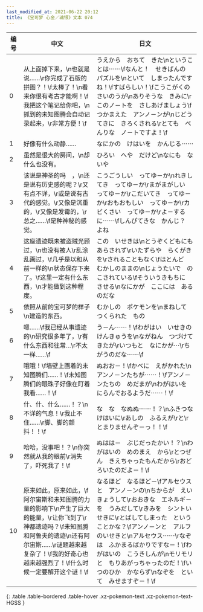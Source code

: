 ```yaml
---
last_modified_at: 2021-06-22 20:12
title: 《宝可梦 心金／魂银》文本 074
---
```

| 编号 | 中文 | 日文 |
| ---- | ---- | ---- |
| 0 | 从上面掉下来，\n也就是说……\r你完成了石版的拼图？！\f太棒了！\n看来你很有考古才能啊！\f我把这个笔记给你吧，\n抓到的未知图腾会自动记录起来，\r非常方便！\f | うえから　おちて　きた\nということは⋯⋯\fなんと！　せきばんの　パズルを\nといて　しまったんですね！\fすばらしい！\fこうこがくの　さいのうが\nありそうな　きみに\rこのノ－トを　さしあげましょう\fつかまえた　アンノ－ンが\nじどうてきに　きろくされる\rとても　べんりな　ノ－トですよ！\f |
| 1 | 好像有什么动静…… | なにかの　けはいを　かんじる⋯⋯ |
| 2 | 虽然是很大的房间，\n却什么也没有。 | ひろい　へや　だけど\nなにも　ないや |
| 3 | 该说是神圣的吗　，\n还是说有历史感的呢？\r又有点不详，\r或是说有古代的感觉。\r又像是沉重的，\r又像是发霉的，\r总之……\f是种神秘的感觉。 | こうごうしい　ってゆ－か\nれきしてき　ってゆ－か\rまがまがしい　ってゆ－か\rこだいてき　ってゆ－か\rおもおもしい　ってゆ－か\rカビくさい　ってゆ－か\rよ－するに⋯⋯\fしんぴてきな　かんじ？　よね |
| 4 | 这座遗迹既未被盗贼光顾过，\n也没有被人\r乱涂乱画过，\f几乎是以和从前一样的\n状态保存下来了。\f这里一定有什么东西，\n才能做到这种程度。 | この　いせきは\nとうぞくどもにも　あらされず\rいたずらや　らくがきを\rされることもなく\fほとんど　むかしのままの\nじょうたいで　のこされている\fそういうきもちに　させる\nなにかが　ここには　あるのだな |
| 5 | 依照从前的宝可梦的样子\n建造的东西。 | むかしの　ポケモンを\nまねして　つくられた　もの |
| 6 | 嗯……\f我已经从事遗迹的\n研究很多年了，\r有什么东西和往常…\r不太一样……\f | う－ん⋯⋯！\fわがはい　いせきの　けんきゅうを\nながねん　つづけてきたが\rいつもと　なにかが⋯\rちがうのだな⋯⋯\f |
| 7 | 哦哦！\f墙壁上画着的未知图腾们……！\f未知图腾们的眼珠子好像在盯着我看……！\f | ぬおお－！\fかべに　えがかれた\nアンノ－ンたちが⋯⋯！\fアンノ－ンたちの　めだまが\nわがはいを　にらんでおるようだ⋯⋯！\f |
| 8 | 什、什、什么……！？\n不详的气息！\r我止不住……\r脚、脚的颤抖！！\f | な　な　なぬぬ⋯⋯！？\nふきつな　けはいに\rあしの　ふるえが\rと\rとまりませんぞ－っ！！\f |
| 9 | 哈哈，没事吧！？\n你突然就从我的眼前\r消失了，吓死我了！\f | ぬはは－　ぶじだったかい！？\nわがはいの　めのまえ　から\rとつぜん　きえちゃったもんだから\rおどろいたのだよ－！\f |
| 10 | 原来如此，原来如此，\f阿尔宙斯和未知图腾的力量的影响下\n产生了巨大的能量，\r让你飞到了\r神都遗迹吗？\f未知图腾和阿鲁夫的遗迹\n还有阿尔宙斯……\r谜题越来越复杂了！\f我的好奇心也越来越强烈了！\f什么时候一定要解开这个谜！\f | なるほど　なるほど－\fアルセウスと　アンノ－ンの\nちからが　えいきょうして\rおおきな　エネルギ－を　うみだして\rきみを　シントいせきに\rとばしてしまった　ということかな？\fアンノ－ンと　アルフのいせきと\nアルセウス⋯⋯\rなぞは　ふかまるばかりですな－！\fわがはいの　こうきしんが\nモリモリと　もりあがっちゃったのだ！\fいつのひか　かならず\nなぞを　といて　みせますぞ－！\f |
{: .table .table-bordered .table-hover .xz-pokemon-text .xz-pokemon-text-HGSS }